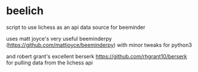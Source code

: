 # beelich
script to use lichess as an api data source for beeminder

uses matt joyce's very useful beeminderpy (https://github.com/mattjoyce/beeminderpy) with minor tweaks for python3

and robert grant's excellent berserk https://github.com/rhgrant10/berserk for pulling data from the lichess api
